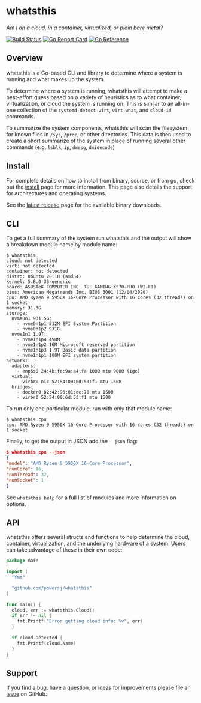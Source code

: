 # whatsthis

*Am I on a cloud, in a container, virtualized, or plain bare metal?*

[![Build Status](https://travis-ci.org/powersj/whatsthis.svg?branch=master)](https://travis-ci.org/powersj/whatsthis/) [![Go Report Card](https://goreportcard.com/badge/github.com/powersj/whatsthis)](https://goreportcard.com/report/github.com/powersj/whatsthis) [![Go Reference](https://pkg.go.dev/badge/github.com/powersj/whatsthis.svg)](https://pkg.go.dev/github.com/powersj/whatsthis)

## Overview

whatsthis is a Go-based CLI and library to determine where a system is
running and what makes up the system.

To determine where a system is running, whatsthis will attempt to make a
best-effort guess based on a variety of heuristics as to what container,
virtualization, or cloud the system is running on. This is similar to an
all-in-one collection of the `systemd-detect-virt`, `virt-what`, and `cloud-id`
commands.

To summarize the system components, whatsthis will scan the filesystem for
known files in `/sys`, `/proc`, or other directories. This data is then used to
create a short summarize of the system in place of running several other
commands (e.g. `lsblk`, `ip`, `dmesg`, `dmidecode`)

## Install

For complete details on how to install from binary, source, or from go, check
out the [install](install.md) page for more
information. This page also details the support for architectures and operating
systems.

See the [latest release](https://github.com/powersj/whatsthis/releases/latest)
page for the available binary downloads.

## CLI

To get a full summary of the system run whatsthis and the output will show
a breakdown module name by module name:

```text
$ whatsthis
cloud: not detected
virt: not detected
container: not detected
distro: Ubuntu 20.10 (amd64)
kernel: 5.8.0-33-generic
board: ASUSTeK COMPUTER INC. TUF GAMING X570-PRO (WI-FI)
bios: American Megatrends Inc. BIOS 3001 (12/04/2020)
cpu: AMD Ryzen 9 5950X 16-Core Processor with 16 cores (32 threads) on 1 socket
memory: 31.3G
storage:
  nvme0n1 931.5G:
    - nvme0n1p1 512M EFI System Partition
    - nvme0n1p2 931G
  nvme1n1 1.9T:
    - nvme1n1p4 498M
    - nvme1n1p2 16M Microsoft reserved partition
    - nvme1n1p3 1.9T Basic data partition
    - nvme1n1p1 100M EFI system partition
network:
  adapters:
    - enp6s0 24:4b:fe:9a:a4:fa 1000 mtu 9000 (igc)
  virtual:
    - virbr0-nic 52:54:00:6d:53:f1 mtu 1500
  bridges:
    - docker0 02:42:96:01:ec:70 mtu 1500
    - virbr0 52:54:00:6d:53:f1 mtu 1500
```

To run only one particular module, run with only that module name:

```text
$ whatsthis cpu
cpu: AMD Ryzen 9 5950X 16-Core Processor with 16 cores (32 threads) on 1 socket
```

Finally, to get the output in JSON add the `--json` flag:

```json
$ whatsthis cpu --json
{
"model": "AMD Ryzen 9 5950X 16-Core Processor",
"numCore": 16,
"numThread": 32,
"numSocket": 1
}
```

See `whatsthis help` for a full list of modules and more information on
options.

## API

whatsthis offers several structs and functions to help determine the cloud,
container, virtualization, and the underlying hardware of a system. Users can
take advantage of these in their own code:

```go
package main

import (
  "fmt"

  "github.com/powersj/whatsthis"
)

func main() {
  cloud, err := whatsthis.Cloud()
  if err != nil {
    fmt.Printf("Error getting cloud info: %v", err)
  }

  if cloud.Detected {
    fmt.Printf(cloud.Name)
  }
}
```

## Support

If you find a bug, have a question, or ideas for improvements please file an
[issue](https://github.com/powersj/whatsthis/issues/new) on GitHub.
